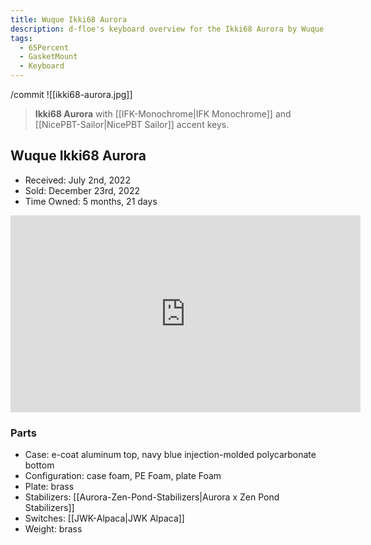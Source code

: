 ```yaml
---
title: Wuque Ikki68 Aurora
description: d-floe's keyboard overview for the Ikki68 Aurora by Wuque Studio.
tags:
  - 65Percent
  - GasketMount
  - Keyboard
---
```

/commit
![[ikki68-aurora.jpg]]

> **Ikki68 Aurora** with [[IFK-Monochrome|IFK Monochrome]] and [[NicePBT-Sailor|NicePBT Sailor]] accent keys.

## Wuque Ikki68 Aurora

- Received: July 2nd, 2022
- Sold: December 23rd, 2022
- Time Owned: 5 months, 21 days

<iframe width="560" height="315" src="https://www.youtube-nocookie.com/embed/GLyIgpOkJB8" title="YouTube video player" frameborder="0" allow="accelerometer; autoplay; clipboard-write; encrypted-media; gyroscope; picture-in-picture; web-share" allowfullscreen></iframe>

### Parts

- Case: e-coat aluminum top, navy blue injection-molded polycarbonate bottom
- Configuration: case foam, PE Foam, plate Foam
- Plate: brass
- Stabilizers: [[Aurora-Zen-Pond-Stabilizers|Aurora x Zen Pond Stabilizers]]
- Switches: [[JWK-Alpaca|JWK Alpaca]]
- Weight: brass
